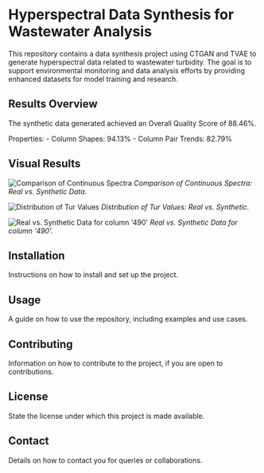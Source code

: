 <h1>Hyperspectral Data Synthesis for Wastewater Analysis</h1>

<p>This repository contains a data synthesis project using CTGAN and TVAE to generate hyperspectral data related to wastewater turbidity. The goal is to support environmental monitoring and data analysis efforts by providing enhanced datasets for model training and research.</p>

<h2>Results Overview</h2>

<p>The synthetic data generated achieved an Overall Quality Score of 88.46%.</p>

<p>Properties:
- Column Shapes: 94.13%
- Column Pair Trends: 82.79%</p>

<h2>Visual Results</h2>

<p><img src="/path/to/first/image.png" alt="Comparison of Continuous Spectra" />
<em>Comparison of Continuous Spectra: Real vs. Synthetic Data.</em></p>

<p><img src="/path/to/second/image.png" alt="Distribution of Tur Values" />
<em>Distribution of Tur Values: Real vs. Synthetic.</em></p>

<p><img src="/path/to/third/image.png" alt="Real vs. Synthetic Data for column '490'" />
<em>Real vs. Synthetic Data for column '490'.</em></p>

<h2>Installation</h2>

<p>Instructions on how to install and set up the project.</p>

<h2>Usage</h2>

<p>A guide on how to use the repository, including examples and use cases.</p>

<h2>Contributing</h2>

<p>Information on how to contribute to the project, if you are open to contributions.</p>

<h2>License</h2>

<p>State the license under which this project is made available.</p>

<h2>Contact</h2>

<p>Details on how to contact you for queries or collaborations.</p>
